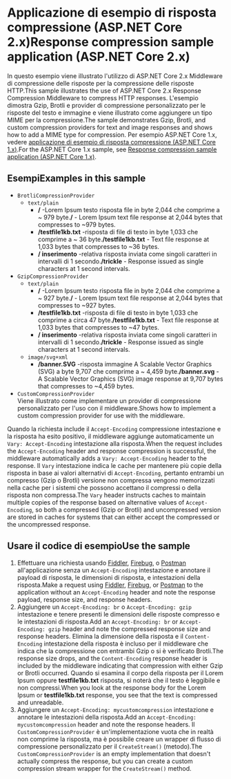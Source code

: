 # <a name="response-compression-sample-application-aspnet-core-2x"></a><span data-ttu-id="0ff82-101">Applicazione di esempio di risposta compressione (ASP.NET Core 2.x)</span><span class="sxs-lookup"><span data-stu-id="0ff82-101">Response compression sample application (ASP.NET Core 2.x)</span></span>

<span data-ttu-id="0ff82-102">In questo esempio viene illustrato l'utilizzo di ASP.NET Core 2.x Middleware di compressione delle risposte per la compressione delle risposte HTTP.</span><span class="sxs-lookup"><span data-stu-id="0ff82-102">This sample illustrates the use of ASP.NET Core 2.x Response Compression Middleware to compress HTTP responses.</span></span> <span data-ttu-id="0ff82-103">L'esempio dimostra Gzip, Brotli e provider di compressione personalizzato per le risposte del testo e immagine e viene illustrato come aggiungere un tipo MIME per la compressione.</span><span class="sxs-lookup"><span data-stu-id="0ff82-103">The sample demonstrates Gzip, Brotli, and custom compression providers for text and image responses and shows how to add a MIME type for compression.</span></span> <span data-ttu-id="0ff82-104">Per esempio ASP.NET Core 1.x, vedere [applicazione di esempio di risposta compressione (ASP.NET Core 1.x)](https://github.com/aspnet/AspNetCore.Docs/tree/master/aspnetcore/performance/response-compression/samples/1.x).</span><span class="sxs-lookup"><span data-stu-id="0ff82-104">For the ASP.NET Core 1.x sample, see [Response compression sample application (ASP.NET Core 1.x)](https://github.com/aspnet/AspNetCore.Docs/tree/master/aspnetcore/performance/response-compression/samples/1.x).</span></span>

## <a name="examples-in-this-sample"></a><span data-ttu-id="0ff82-105">Esempi</span><span class="sxs-lookup"><span data-stu-id="0ff82-105">Examples in this sample</span></span>

* `BrotliCompressionProvider`
  * `text/plain`
    * <span data-ttu-id="0ff82-106">**/** -Lorem Ipsum testo risposta file in byte 2,044 che comprime a ~ 979 byte.</span><span class="sxs-lookup"><span data-stu-id="0ff82-106">**/** - Lorem Ipsum text file response at 2,044 bytes that compresses to ~979 bytes.</span></span>
    * <span data-ttu-id="0ff82-107">**/testfile1kb.txt** -risposta di file di testo in byte 1,033 che comprime a ~ 36 byte.</span><span class="sxs-lookup"><span data-stu-id="0ff82-107">**/testfile1kb.txt** - Text file response at 1,033 bytes that compresses to ~36 bytes.</span></span>
    * <span data-ttu-id="0ff82-108">**/ inserimento** -relativa risposta inviata come singoli caratteri in intervalli di 1 secondo.</span><span class="sxs-lookup"><span data-stu-id="0ff82-108">**/trickle** - Response issued as single characters at 1 second intervals.</span></span>
* `GzipCompressionProvider`
  * `text/plain`
    * <span data-ttu-id="0ff82-109">**/** -Lorem Ipsum testo risposta file in byte 2,044 che comprime a ~ 927 byte.</span><span class="sxs-lookup"><span data-stu-id="0ff82-109">**/** - Lorem Ipsum text file response at 2,044 bytes that compresses to ~927 bytes.</span></span>
    * <span data-ttu-id="0ff82-110">**/testfile1kb.txt** -risposta di file di testo in byte 1,033 che comprime a circa 47 byte.</span><span class="sxs-lookup"><span data-stu-id="0ff82-110">**/testfile1kb.txt** - Text file response at 1,033 bytes that compresses to ~47 bytes.</span></span>
    * <span data-ttu-id="0ff82-111">**/ inserimento** -relativa risposta inviata come singoli caratteri in intervalli di 1 secondo.</span><span class="sxs-lookup"><span data-stu-id="0ff82-111">**/trickle** - Response issued as single characters at 1 second intervals.</span></span>
  * `image/svg+xml`
    * <span data-ttu-id="0ff82-112">**/banner.SVG** -risposta immagine A Scalable Vector Graphics (SVG) a byte 9,707 che comprime a ~ 4,459 byte.</span><span class="sxs-lookup"><span data-stu-id="0ff82-112">**/banner.svg** - A Scalable Vector Graphics (SVG) image response at 9,707 bytes that compresses to ~4,459 bytes.</span></span>
* `CustomCompressionProvider`<br><span data-ttu-id="0ff82-113">Viene illustrato come implementare un provider di compressione personalizzato per l'uso con il middleware.</span><span class="sxs-lookup"><span data-stu-id="0ff82-113">Shows how to implement a custom compression provider for use with the middleware.</span></span>

<span data-ttu-id="0ff82-114">Quando la richiesta include il `Accept-Encoding` compressione intestazione e la risposta ha esito positivo, il middleware aggiunge automaticamente un `Vary: Accept-Encoding` intestazione alla risposta.</span><span class="sxs-lookup"><span data-stu-id="0ff82-114">When the request includes the `Accept-Encoding` header and response compression is successful, the middleware automatically adds a `Vary: Accept-Encoding` header to the response.</span></span> <span data-ttu-id="0ff82-115">Il `Vary` intestazione indica le cache per mantenere più copie della risposta in base ai valori alternativi di `Accept-Encoding`, pertanto entrambi un compresso (Gzip o Brotli) versione non compressa vengono memorizzati nella cache per i sistemi che possono accettano il compressi o della risposta non compressa.</span><span class="sxs-lookup"><span data-stu-id="0ff82-115">The `Vary` header instructs caches to maintain multiple copies of the response based on alternative values of `Accept-Encoding`, so both a compressed (Gzip or Brotli) and uncompressed version are stored in caches for systems that can either accept the compressed or the uncompressed response.</span></span>

## <a name="use-the-sample"></a><span data-ttu-id="0ff82-116">Usare il codice di esempio</span><span class="sxs-lookup"><span data-stu-id="0ff82-116">Use the sample</span></span>

1. <span data-ttu-id="0ff82-117">Effettuare una richiesta usando [Fiddler](https://www.telerik.com/fiddler), [Firebug](https://getfirebug.com/), o [Postman](https://www.getpostman.com/) all'applicazione senza un `Accept-Encoding` intestazione e annotare il payload di risposta, le dimensioni di risposta, e intestazioni della risposta.</span><span class="sxs-lookup"><span data-stu-id="0ff82-117">Make a request using [Fiddler](https://www.telerik.com/fiddler), [Firebug](https://getfirebug.com/), or [Postman](https://www.getpostman.com/) to the application without an `Accept-Encoding` header and note the response payload, response size, and response headers.</span></span>
1. <span data-ttu-id="0ff82-118">Aggiungere un `Accept-Encoding: br` o `Accept-Encoding: gzip` intestazione e tenere presenti le dimensioni delle risposte compresso e le intestazioni di risposta.</span><span class="sxs-lookup"><span data-stu-id="0ff82-118">Add an `Accept-Encoding: br` or `Accept-Encoding: gzip` header and note the compressed response size and response headers.</span></span> <span data-ttu-id="0ff82-119">Elimina la dimensione della risposta e il `Content-Encoding` intestazione della risposta è incluso per il middleware che indica che la compressione con entrambi Gzip o si è verificato Brotli.</span><span class="sxs-lookup"><span data-stu-id="0ff82-119">The response size drops, and the `Content-Encoding` response header is included by the middleware indicating that compression with either Gzip or Brotli occurred.</span></span> <span data-ttu-id="0ff82-120">Quando si esamina il corpo della risposta per il Lorem Ipsum oppure **testfile1kb.txt** risposta, si noterà che il testo è leggibile e non compressi.</span><span class="sxs-lookup"><span data-stu-id="0ff82-120">When you look at the response body for the Lorem Ipsum or **testfile1kb.txt** response, you see that the text is compressed and unreadable.</span></span>
1. <span data-ttu-id="0ff82-121">Aggiungere un `Accept-Encoding: mycustomcompression` intestazione e annotare le intestazioni della risposta.</span><span class="sxs-lookup"><span data-stu-id="0ff82-121">Add an `Accept-Encoding: mycustomcompression` header and note the response headers.</span></span> <span data-ttu-id="0ff82-122">Il `CustomCompressionProvider` è un'implementazione vuota che in realtà non comprime la risposta, ma è possibile creare un wrapper di flusso di compressione personalizzato per il `CreateStream()` (metodo).</span><span class="sxs-lookup"><span data-stu-id="0ff82-122">The `CustomCompressionProvider` is an empty implementation that doesn't actually compress the response, but you can create a custom compression stream wrapper for the `CreateStream()` method.</span></span>
